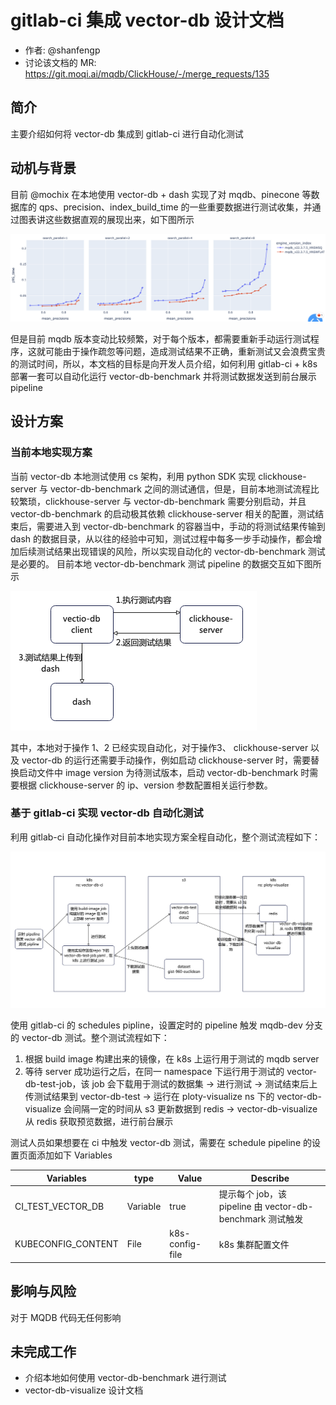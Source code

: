 # gitlab-ci 集成 vector-db 设计文档

- 作者: @shanfengp
- 讨论该文档的 MR: <https://git.moqi.ai/mqdb/ClickHouse/-/merge_requests/135>

## 简介

主要介绍如何将 vector-db 集成到 gitlab-ci 进行自动化测试

## 动机与背景

目前 @mochix 在本地使用 vector-db + dash 实现了对 mqdb、pinecone 等数据库的 qps、precision、index_build_time 的一些重要数据进行测试收集，并通过图表讲这些数据直观的展现出来，如下图所示

![vector-db](./vector-db-ci-test-design.assets/dashboard.jpg)  


但是目前 mqdb 版本变动比较频繁，对于每个版本，都需要重新手动运行测试程序，这就可能由于操作疏忽等问题，造成测试结果不正确，重新测试又会浪费宝贵的测试时间，所以，本文档的目标是向开发人员介绍，如何利用 gitlab-ci + k8s 部署一套可以自动化运行 vector-db-benchmark 并将测试数据发送到前台展示 pipeline

## 设计方案

### 当前本地实现方案

当前 vector-db 本地测试使用 cs 架构，利用 python SDK 实现 clickhouse-server 与 vector-db-benchmark 之间的测试通信，但是，目前本地测试流程比较繁琐，clickhouse-server 与 vector-db-benchmark 需要分别启动，并且 vector-db-benchmark 的启动极其依赖 clickhouse-server 相关的配置，测试结束后，需要进入到 vector-db-benchmark 的容器当中，手动的将测试结果传输到 dash 的数据目录，从以往的经验中可知，测试过程中每多一步手动操作，都会增加后续测试结果出现错误的风险，所以实现自动化的 vector-db-benchmark 测试是必要的。
目前本地 vector-db-benchmark 测试 pipeline 的数据交互如下图所示

![vector-db-local](./vector-db-ci-test-design.assets/Image_vector_pipline_local.jpg)

其中，本地对于操作 1、2 已经实现自动化，对于操作3、 clickhouse-server 以及 vector-db 的运行还需要手动操作，例如启动 clickhouse-server 时，需要替换启动文件中 image version 为待测试版本，启动 vector-db-benchmark 时需要根据 clickhouse-server 的 ip、version 参数配置相关运行参数。
### 基于 gitlab-ci 实现 vector-db 自动化测试
利用 gitlab-ci 自动化操作对目前本地实现方案全程自动化，整个测试流程如下：

![vector-db-ci](./vector-db-ci-test-design.assets/vector-db-pipeline.png)  

使用 gitlab-ci 的 schedules pipline，设置定时的 pipeline 触发 mqdb-dev 分支的 vector-db 测试。整个测试流程如下：  
1. 根据 build image 构建出来的镜像，在 k8s 上运行用于测试的 mqdb server
2. 等待 server 成功运行之后，在同一 namespace 下运行用于测试的 vector-db-test-job，该 job 会下载用于测试的数据集 → 进行测试 → 测试结束后上传测试结果到 vector-db-test → 运行在 ploty-visualize ns 下的 vector-db-visualize 会间隔一定的时间从 s3 更新数据到 redis → vector-db-visualize 从 redis 获取预览数据，进行前台展示  

测试人员如果想要在 ci 中触发 vector-db 测试，需要在 schedule pipeline 的设置页面添加如下 Variables

| Variables | type | Value | Describe |
|-----------|------|-------|----------|
|CI_TEST_VECTOR_DB|Variable|true|提示每个 job，该 pipeline 由 vector-db-benchmark 测试触发|
|KUBECONFIG_CONTENT|File|k8s-config-file|k8s 集群配置文件|

## 影响与风险

对于 MQDB 代码无任何影响

## 未完成工作

- 介绍本地如何使用 vector-db-benchmark 进行测试
- vector-db-visualize 设计文档
